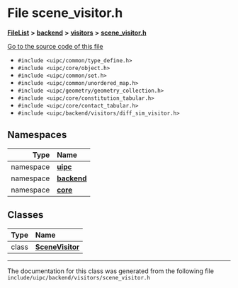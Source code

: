

# File scene\_visitor.h



[**FileList**](files.md) **>** [**backend**](dir_53d62147b82bd29328805b2087bd1012.md) **>** [**visitors**](dir_007753111df00039ee3ec058cc286377.md) **>** [**scene\_visitor.h**](scene__visitor_8h.md)

[Go to the source code of this file](scene__visitor_8h_source.md)



* `#include <uipc/common/type_define.h>`
* `#include <uipc/core/object.h>`
* `#include <uipc/common/set.h>`
* `#include <uipc/common/unordered_map.h>`
* `#include <uipc/geometry/geometry_collection.h>`
* `#include <uipc/core/constitution_tabular.h>`
* `#include <uipc/core/contact_tabular.h>`
* `#include <uipc/backend/visitors/diff_sim_visitor.h>`













## Namespaces

| Type | Name |
| ---: | :--- |
| namespace | [**uipc**](namespaceuipc.md) <br> |
| namespace | [**backend**](namespaceuipc_1_1backend.md) <br> |
| namespace | [**core**](namespaceuipc_1_1core.md) <br> |


## Classes

| Type | Name |
| ---: | :--- |
| class | [**SceneVisitor**](classuipc_1_1backend_1_1_scene_visitor.md) <br> |



















































------------------------------
The documentation for this class was generated from the following file `include/uipc/backend/visitors/scene_visitor.h`

